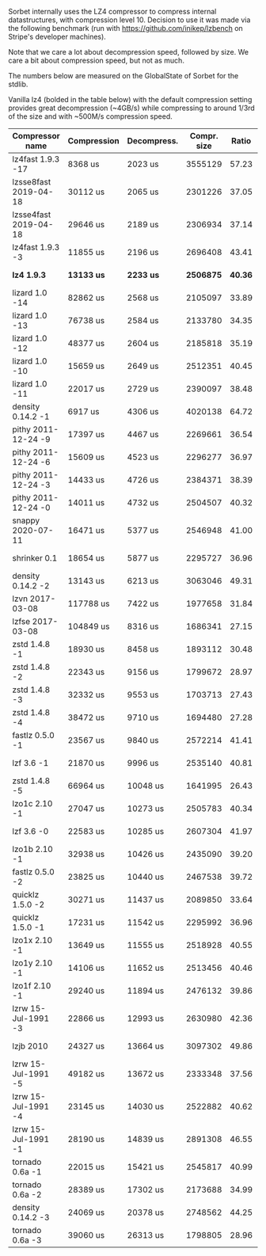 Sorbet internally uses the LZ4 compressor to compress internal datastructures, with compression level 10.
Decision to use it was made via the following benchmark (run with https://github.com/inikep/lzbench on Stripe's developer machines).

Note that we care a lot about decompression speed, followed by size. We care a bit about compression speed, but not as much.

The numbers below are measured on the GlobalState of Sorbet for the stdlib.

Vanilla lz4 (bolded in the table below) with the default compression setting provides great decompression (~4GB/s) while compressing to around 1/3rd of the size and with ~500M/s compression speed.

| Compressor name         | Compression| Decompress.| Compr. size | Ratio | Filename |
| ---------------         | -----------| -----------| ----------- | ----- | -------- |
| lz4fast 1.9.3 -17       |    8368 us |    2023 us |     3555129 | 57.23 | uncompressed-gs-rle|
| lzsse8fast 2019-04-18   |   30112 us |    2065 us |     2301226 | 37.05 | uncompressed-gs-rle|
| lzsse4fast 2019-04-18   |   29646 us |    2189 us |     2306934 | 37.14 | uncompressed-gs-rle|
| lz4fast 1.9.3 -3        |   11855 us |    2196 us |     2696408 | 43.41 | uncompressed-gs-rle|
| **lz4 1.9.3**           |**13133 us**| **2233 us**| **2506875** |**40.36**|**uncompressed-gs-rle**|
| lizard 1.0 -14          |   82862 us |    2568 us |     2105097 | 33.89 | uncompressed-gs-rle|
| lizard 1.0 -13          |   76738 us |    2584 us |     2133780 | 34.35 | uncompressed-gs-rle|
| lizard 1.0 -12          |   48377 us |    2604 us |     2185818 | 35.19 | uncompressed-gs-rle|
| lizard 1.0 -10          |   15659 us |    2649 us |     2512351 | 40.45 | uncompressed-gs-rle|
| lizard 1.0 -11          |   22017 us |    2729 us |     2390097 | 38.48 | uncompressed-gs-rle|
| density 0.14.2 -1       |    6917 us |    4306 us |     4020138 | 64.72 | uncompressed-gs-rle|
| pithy 2011-12-24 -9     |   17397 us |    4467 us |     2269661 | 36.54 | uncompressed-gs-rle|
| pithy 2011-12-24 -6     |   15609 us |    4523 us |     2296277 | 36.97 | uncompressed-gs-rle|
| pithy 2011-12-24 -3     |   14433 us |    4726 us |     2384371 | 38.39 | uncompressed-gs-rle|
| pithy 2011-12-24 -0     |   14011 us |    4732 us |     2504507 | 40.32 | uncompressed-gs-rle|
| snappy 2020-07-11       |   16471 us |    5377 us |     2546948 | 41.00 | uncompressed-gs-rle|
| shrinker 0.1            |   18654 us |    5877 us |     2295727 | 36.96 | uncompressed-gs-rle|
| density 0.14.2 -2       |   13143 us |    6213 us |     3063046 | 49.31 | uncompressed-gs-rle|
| lzvn 2017-03-08         |  117788 us |    7422 us |     1977658 | 31.84 | uncompressed-gs-rle|
| lzfse 2017-03-08        |  104849 us |    8316 us |     1686341 | 27.15 | uncompressed-gs-rle|
| zstd 1.4.8 -1           |   18930 us |    8458 us |     1893112 | 30.48 | uncompressed-gs-rle|
| zstd 1.4.8 -2           |   22343 us |    9156 us |     1799672 | 28.97 | uncompressed-gs-rle|
| zstd 1.4.8 -3           |   32332 us |    9553 us |     1703713 | 27.43 | uncompressed-gs-rle|
| zstd 1.4.8 -4           |   38472 us |    9710 us |     1694480 | 27.28 | uncompressed-gs-rle|
| fastlz 0.5.0 -1         |   23567 us |    9840 us |     2572214 | 41.41 | uncompressed-gs-rle|
| lzf 3.6 -1              |   21870 us |    9996 us |     2535140 | 40.81 | uncompressed-gs-rle|
| zstd 1.4.8 -5           |   66964 us |   10048 us |     1641995 | 26.43 | uncompressed-gs-rle|
| lzo1c 2.10 -1           |   27047 us |   10273 us |     2505783 | 40.34 | uncompressed-gs-rle|
| lzf 3.6 -0              |   22583 us |   10285 us |     2607304 | 41.97 | uncompressed-gs-rle|
| lzo1b 2.10 -1           |   32938 us |   10426 us |     2435090 | 39.20 | uncompressed-gs-rle|
| fastlz 0.5.0 -2         |   23825 us |   10440 us |     2467538 | 39.72 | uncompressed-gs-rle|
| quicklz 1.5.0 -2        |   30271 us |   11437 us |     2089850 | 33.64 | uncompressed-gs-rle|
| quicklz 1.5.0 -1        |   17231 us |   11542 us |     2295992 | 36.96 | uncompressed-gs-rle|
| lzo1x 2.10 -1           |   13649 us |   11555 us |     2518928 | 40.55 | uncompressed-gs-rle|
| lzo1y 2.10 -1           |   14106 us |   11652 us |     2513456 | 40.46 | uncompressed-gs-rle|
| lzo1f 2.10 -1           |   29240 us |   11894 us |     2476132 | 39.86 | uncompressed-gs-rle|
| lzrw 15-Jul-1991 -3     |   22866 us |   12993 us |     2630980 | 42.36 | uncompressed-gs-rle|
| lzjb 2010               |   24327 us |   13664 us |     3097302 | 49.86 | uncompressed-gs-rle|
| lzrw 15-Jul-1991 -5     |   49182 us |   13672 us |     2333348 | 37.56 | uncompressed-gs-rle|
| lzrw 15-Jul-1991 -4     |   23145 us |   14030 us |     2522882 | 40.62 | uncompressed-gs-rle|
| lzrw 15-Jul-1991 -1     |   28190 us |   14839 us |     2891308 | 46.55 | uncompressed-gs-rle|
| tornado 0.6a -1         |   22015 us |   15421 us |     2545817 | 40.99 | uncompressed-gs-rle|
| tornado 0.6a -2         |   28389 us |   17302 us |     2173688 | 34.99 | uncompressed-gs-rle|
| density 0.14.2 -3       |   24069 us |   20378 us |     2748562 | 44.25 | uncompressed-gs-rle|
| tornado 0.6a -3         |   39060 us |   26313 us |     1798805 | 28.96 | uncompressed-gs-rle|
